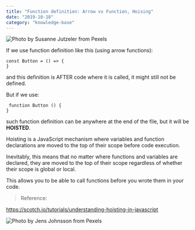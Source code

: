 ```yaml
---
title: "Function definition: Arrow vs Function, Hoising"
date: "2019-10-18"
category: "knowledge-base"
---
```


![](https://i.imgur.com/WBmDMUv.jpg "Photo by Susanne Jutzeler from Pexels")

If we use function definition like this (using arrow functions):
```
const Button = () => {
}
```

and this definition is AFTER code where it is called, it might still not be defined.

But if we use:
```
 function Button () {
}
```

such function definition can be anywhere at the end of the file, but it will be **HOISTED**. 

Hoisting is a JavaScript mechanism where variables and function declarations are moved to the top of their scope before code execution.

Inevitably, this means that no matter where functions and variables are declared, they are moved to the top of their scope regardless of whether their scope is global or local. 

This allows you to  be able to call functions before you wrote them in your code.

> Reference:

https://scotch.io/tutorials/understanding-hoisting-in-javascript

![](https://i.imgur.com/UyFD8zE.jpg "Photo by Jens Johnsson from Pexels")